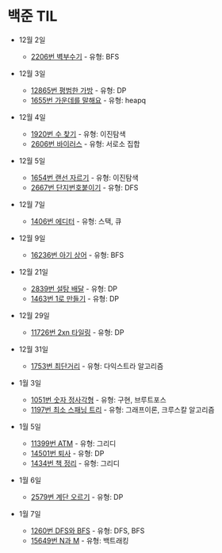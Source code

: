 # 백준 TIL

- 12월 2일

  - [2206번 벽부수기](https://github.com/Taewoong-H/algorithm/blob/main/%EB%B0%B1%EC%A4%80/2206%EB%B2%88%20%EB%B2%BD%20%EB%B6%80%EC%88%98%EA%B3%A0%20%EC%9D%B4%EB%8F%99%ED%95%98%EA%B8%B0.py) - 유형: BFS

- 12월 3일

  - [12865번 평범한 가방](https://github.com/Taewoong-H/algorithm/blob/main/%EB%B0%B1%EC%A4%80/12865%EB%B2%88%20%ED%8F%89%EB%B2%94%ED%95%9C%20%EA%B0%80%EB%B0%A9.py) - 유형: DP
  - [1655번 가운데를 말해요](https://github.com/Taewoong-H/algorithm/blob/main/%EB%B0%B1%EC%A4%80/1655%EB%B2%88%20%EA%B0%80%EC%9A%B4%EB%8D%B0%EB%A5%BC%20%EB%A7%90%ED%95%B4%EC%9A%94.py) - 유형: heapq

- 12월 4일

  - [1920번 수 찾기](https://github.com/Taewoong-H/algorithm/blob/main/%EB%B0%B1%EC%A4%80/1920%EB%B2%88%20%EC%88%98%20%EC%B0%BE%EA%B8%B0.py) - 유형: 이진탐색
  - [2606번 바이러스](https://github.com/Taewoong-H/algorithm/blob/main/%EB%B0%B1%EC%A4%80/2606%EB%B2%88%20%EB%B0%94%EC%9D%B4%EB%9F%AC%EC%8A%A4.py) - 유형: 서로소 집합

- 12월 5일

  - [1654번 랜선 자르기](https://github.com/Taewoong-H/algorithm/blob/main/%EB%B0%B1%EC%A4%80/1654%EB%B2%88%20%EB%9E%9C%EC%84%A0%20%EC%9E%90%EB%A5%B4%EA%B8%B0.py) - 유형: 이진탐색
  - [2667번 단지번호붙이기](https://github.com/Taewoong-H/algorithm/blob/main/%EB%B0%B1%EC%A4%80/2667%EB%B2%88%20%EB%8B%A8%EC%A7%80%EB%B2%88%ED%98%B8%EB%B6%99%EC%9D%B4%EA%B8%B0.py) - 유형: DFS

- 12월 7일

  - [1406번 에디터](https://github.com/Taewoong-H/algorithm/blob/main/%EB%B0%B1%EC%A4%80/1406%EB%B2%88%20%EC%97%90%EB%94%94%ED%84%B0.py) - 유형: 스택, 큐

- 12월 9일

  - [16236번 아기 상어](https://github.com/Taewoong-H/algorithm/blob/main/%EB%B0%B1%EC%A4%80/16236%EB%B2%88%20%EC%95%84%EA%B8%B0%EC%83%81%EC%96%B4.py) - 유형: BFS

- 12월 21일

  - [2839번 설탕 배달](https://github.com/Taewoong-H/algorithm/blob/main/%EB%B0%B1%EC%A4%80/2839%EB%B2%88%20%EC%84%A4%ED%83%95%20%EB%B0%B0%EB%8B%AC.py) - 유형: DP
  - [1463번 1로 만들기](https://github.com/Taewoong-H/algorithm/blob/main/%EB%B0%B1%EC%A4%80/1463%EB%B2%88%201%EB%A1%9C%20%EB%A7%8C%EB%93%A4%EA%B8%B0.py) - 유형: DP

- 12월 29일

  - [11726번 2xn 타일링](https://github.com/Taewoong-H/algorithm/blob/main/%EB%B0%B1%EC%A4%80/11726%EB%B2%88%202xn%20%ED%83%80%EC%9D%BC%EB%A7%81.py) - 유형: DP

- 12월 31일

  - [1753번 최단거리](https://github.com/Taewoong-H/algorithm/blob/main/%EB%B0%B1%EC%A4%80/1753%EB%B2%88%20%EC%B5%9C%EB%8B%A8%EA%B2%BD%EB%A1%9C.py) - 유형: 다익스트라 알고리즘

- 1월 3일

  - [1051번 숫자 정사각형]() - 유형: 구현, 브루트포스
  - [1197번 최소 스패닝 트리]() - 유형: 그래프이론, 크루스칼 알고리즘

- 1월 5일

  - [11399번 ATM]() - 유형: 그리디
  - [14501번 퇴사]() - 유형: DP
  - [1434번 책 정리]() - 유형: 그리디

- 1월 6일

  - [2579번 계단 오르기]() - 유형: DP

- 1월 7일

  - [1260번 DFS와 BFS]() - 유형: DFS, BFS
  - [15649번 N과 M]() - 유형: 백트래킹
